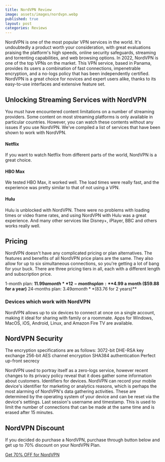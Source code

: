 ```yaml
---
title: NordVPN Review
image: assets/images/nordvpn.webp
published: true
layout: post
categories: Reviews
---
```


NordVPN is one of the most popular VPN services in the world. It's undoubtedly a product worth your consideration, with great evaluations praising the platform's high speeds, online security safeguards, streaming and torrenting capabilities, and web browsing options. In 2022, NordVPN is one of the top VPNs on the market. This VPN service, based in Panama, provides its users a combination of fast connections, impenetrable encryption, and a no-logs policy that has been independently certified. NordVPN is a great choice for novices and expert users alike, thanks to its easy-to-use interfaces and extensive feature set.

## Unlocking Streaming Services with NordVPN

You must have encountered content limitations on a number of streaming providers. Some content on most streaming platforms is only available in particular countries. However, you can watch these contents without any issues if you use NordVPN. We've compiled a list of services that have been shown to work with NordVPN.

#### Netflix 

If you want to watch Netflix from different parts of the world, NordVPN is a great choice. 
#### HBO Max

We tested HBO Max, it worked well. The load times were really fast, and the experience was pretty similar to that of not using a VPN. 
#### Hulu

Hulu is unblocked with NordVPN. There were no problems with loading times or video frame rates, and using NordVPN with Hulu was a great experience.
And many other services like Disney+, iPlayer, BBC and  others works really well.

## Pricing

NordVPN doesn't have any complicated pricing or plan alternatives. The features and benefits of all NordVPN price plans are the same. They also allow for up to six simultaneous connections, so you're getting a lot of bang for your buck. There are three pricing tiers in all, each with a different length and subscription price.

1-month plan: **$11.99 a month**
12-months plan: **$4.99 a month ($59.88 for a year)**
24-months plan:  $3.49 a month **($83.76 for 2 years)**

### Devices which work with NordVPN

NordVPN allows up to six devices to connect at once on a single account, making it ideal for sharing with family or a roommate. Apps for Windows, MacOS, iOS, Android, Linux, and Amazon Fire TV are available.

## NordVPN Security

The encryption specifications are as follows:
3072-bit DHE-RSA key exchange 
256-bit AES channel encryption 
SHA384 authentication
Perfect up-front secrecy

NordVPN used to portray itself as a zero-logs service, however recent changes to its privacy policy reveal that it does gather some information about customers. Identifiers for devices. NordVPN can record your mobile device's identifier for marketing or analytics reasons, which is perhaps the most alarming of NordVPN's data gathering activities. These are determined by the operating system of your device and can be reset via the device's settings. Last session's username and timestamp. This is used to limit the number of connections that can be made at the same time and is erased after 15 minutes.

## NordVPN Discount

If you decided do purchase a NordVPN, purchase through button below and get up to 70% discount on your NordVPN Plan.

<a href="https://go.nordvpn.net/aff_c?offer_id=15&aff_id=68463&url_id=902" class="buy"> Get 70% OFF for NordVPN </a>
